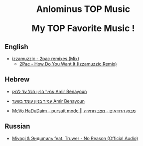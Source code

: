 <h1 align="center">

Anlominus TOP Music

My TOP Favorite Music !

</h1>

## English

- [izzamuzzic - 2pac remixes (Mix)](https://www.youtube.com/watch?v=ZcunXhbCLrw&ab_channel=LighthouseYourSoul)
  - [2Pac - How Do You Want It (Izzamuzzic Remix)](https://www.youtube.com/watch?v=6yJ1A6D7VoE&ab_channel=RapMusicHD)

## Hebrew

- [עמיר בניון הכל עד לכאן Amir Benayoun](https://www.youtube.com/watch?v=hSgflhyU9jk)

- [עמיר בניון עומד בשער Amir Benayoun](https://www.youtube.com/watch?v=wKF6wM7IN0I)

- [MeVo HaDuDaim - pursuit mode || מבוא הדודאים - מצב חתירה](https://www.youtube.com/watch?v=AmXXlSRcBBU)

## Russian

- [Miyagi & Эндшпиль feat. Truwer - No Reason (Official Audio)](https://www.youtube.com/watch?v=a1sch3cxciQ)

